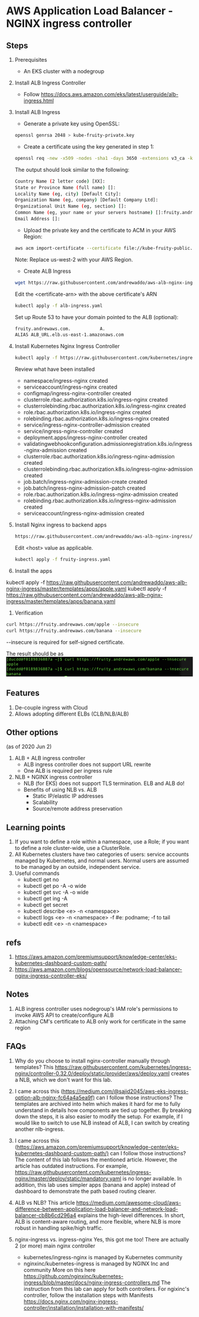 # AWS Application Load Balancer - NGINX ingress controller

## Steps

1. Prerequisites
   * An EKS cluster with a nodegroup

1. Install ALB Ingress Controller
   * Follow <https://docs.aws.amazon.com/eks/latest/userguide/alb-ingress.html>

1. Install ALB Ingress
   * Generate a private key using OpenSSL:

   ```bash
   openssl genrsa 2048 > kube-fruity-private.key
   ```

   * Create a certificate using the key generated in step 1:

   ```bash
   openssl req -new -x509 -nodes -sha1 -days 3650 -extensions v3_ca -key kube-fruity-private.key > kube-fruity-public.crt
   ```

   The output should look similar to the following:

   ```bash
   Country Name (2 letter code) [XX]:
   State or Province Name (full name) []:
   Locality Name (eg, city) [Default City]:
   Organization Name (eg, company) [Default Company Ltd]:
   Organizational Unit Name (eg, section) []:
   Common Name (eg, your name or your servers hostname) []:fruity.andrewaws.com         ==>This is important
   Email Address []:
   ```

   * Upload the private key and the certificate to ACM in your AWS Region:

   ```bash
   aws acm import-certificate --certificate file://kube-fruity-public.crt --private-key file://kube-fruity-private.key --region us-west-2
   ```

   Note: Replace us-west-2 with your AWS Region.

   * Create ALB Ingress

   ```bash
   wget https://raw.githubusercontent.com/andrewaddo/aws-alb-nginx-ingress/master/templates/alb-ingress.yaml
   ```

   Edit the \<certificate-arn> with the above certificate's ARN

   ```bash
   kubectl apply -f alb-ingress.yaml
   ```

   Set up Route 53 to have your domain pointed to the ALB (optional):

   ```bash
   fruity.andrewaws.com.           A.
   ALIAS ALB_URL.elb.us-east-1.amazonaws.com
   ```

1. Install Kubernetes Nginx Ingress Controller

   ``` bash
   kubectl apply -f https://raw.githubusercontent.com/kubernetes/ingress-nginx/controller-0.32.0/deploy/static/provider/baremetal/deploy.yaml
   ```

   Review what have been installed
   * namespace/ingress-nginx created
   * serviceaccount/ingress-nginx created
   * configmap/ingress-nginx-controller created
   * clusterrole.rbac.authorization.k8s.io/ingress-nginx created
   * clusterrolebinding.rbac.authorization.k8s.io/ingress-nginx created
   * role.rbac.authorization.k8s.io/ingress-nginx created
   * rolebinding.rbac.authorization.k8s.io/ingress-nginx created
   * service/ingress-nginx-controller-admission created
   * service/ingress-nginx-controller created
   * deployment.apps/ingress-nginx-controller created
   * validatingwebhookconfiguration.admissionregistration.k8s.io/ingress-nginx-admission created
   * clusterrole.rbac.authorization.k8s.io/ingress-nginx-admission created
   * clusterrolebinding.rbac.authorization.k8s.io/ingress-nginx-admission created
   * job.batch/ingress-nginx-admission-create created
   * job.batch/ingress-nginx-admission-patch created
   * role.rbac.authorization.k8s.io/ingress-nginx-admission created
   * rolebinding.rbac.authorization.k8s.io/ingress-nginx-admission created
   * serviceaccount/ingress-nginx-admission created
  
1. Install Nginx ingress to backend apps

   ```bash
   https://raw.githubusercontent.com/andrewaddo/aws-alb-nginx-ingress/master/templates/fruity-ingress.yaml
   ```

   Edit \<host> value as applicable.

   ```bash
   kubectl apply -f fruity-ingress.yaml
   ```

1. Install the apps

kubectl apply -f https://raw.githubusercontent.com/andrewaddo/aws-alb-nginx-ingress/master/templates/apps/apple.yaml
kubectl apply -f https://raw.githubusercontent.com/andrewaddo/aws-alb-nginx-ingress/master/templates/apps/banana.yaml

1. Verification

```bash
curl https://fruity.andrewaws.com/apple --insecure
curl https://fruity.andrewaws.com/banana --insecure
```

--insecure is required for self-signed certificate.

The result should be as ![verification](./img/fruity-verification.png "verification")

## Features

1. De-couple ingress with Cloud
1. Allows adopting different ELBs (CLB/NLB/ALB)

## Other options

(as of 2020 Jun 2)

1. ALB + ALB ingress controller
   * ALB ingress controller does not support URL rewrite
   * One ALB is required per ingress rule
1. NLB + NGINX ingress controller
   * NLB (for EKS) does not support TLS termination. ELB and ALB do!
   * Benefits of using NLB vs. ALB
     * Static IP/elastic IP addresses
     * Scalability
     * Source/remote address preservation

## Learning points

1. If you want to define a role within a namespace, use a Role; if you want to define a role cluster-wide, use a ClusterRole.
1. All Kubernetes clusters have two categories of users: service accounts managed by Kubernetes, and normal users. Normal users are assumed to be managed by an outside, independent service.
1. Useful commands
   * kubectl get no
   * kubectl get po -A -o wide
   * kubectl get svc -A -o wide
   * kubectl get ing -A
   * kubectl get secret
   * kubectl describe \<e> -n \<namespace>
   * kubectl logs \<e> -n \<namespace> -f #e: podname; -f to tail
   * kubectl edit \<e> -n \<namespace>

## refs

1. <https://aws.amazon.com/premiumsupport/knowledge-center/eks-kubernetes-dashboard-custom-path/>
1. <https://aws.amazon.com/blogs/opensource/network-load-balancer-nginx-ingress-controller-eks/>

## Notes

1. ALB ingress controller uses nodegroup's IAM role's permissions to invoke AWS API to create/configure ALB
1. Attaching CM's certificate to ALB only work for certificate in the same region

## FAQs

1. Why do you choose to install nginx-controller manually through templates?
This <https://raw.githubusercontent.com/kubernetes/ingress-nginx/controller-0.32.0/deploy/static/provider/aws/deploy.yaml> creates a NLB, which we don't want for this lab.

1. I came across this (<https://medium.com/@sajid2045/aws-eks-ingress-option-alb-nginx-fc64a4a5ea9f)> can I follow those instructions?
The templates are archived into helm which makes it hard for me to fully understand in details how components are tied up together. By breaking down the steps, it is also easier to modify the setup. For example, if I would like to switch to use NLB instead of ALB, I can switch by creating another nlb-ingress.

1. I came across this (<https://aws.amazon.com/premiumsupport/knowledge-center/eks-kubernetes-dashboard-custom-path/)> can I follow those instructions?
The content of this lab follows the mentioned article. However, the article has outdated instructions. For example, <https://raw.githubusercontent.com/kubernetes/ingress-nginx/master/deploy/static/mandatory.yaml> is no longer available. In addition, this lab uses simpler apps (banana and apple) instead of dashboard to demonstrate the path based routing clearer.

1. ALB vs NLB?
This article <https://medium.com/awesome-cloud/aws-difference-between-application-load-balancer-and-network-load-balancer-cb8b6cd296a4> explains the high-level differences. In short, ALB is content-aware routing, and more flexible, where NLB is more robust in handling spike/high traffic.

1. nginx-ingress vs. ingress-nginx
Yes, this got me too! There are actually 2 (or more) main nginx controller
   * kubernetes/ingress-nginx is managed by Kubernetes community
   * nginxinc/kubernetes-ingress is managed by NGINX Inc and community
More on this here <https://github.com/nginxinc/kubernetes-ingress/blob/master/docs/nginx-ingress-controllers.md>
The instruction from this lab can apply for both controllers. For ngixinc's controller, follow the installation steps with Manifests <https://docs.nginx.com/nginx-ingress-controller/installation/installation-with-manifests/>
